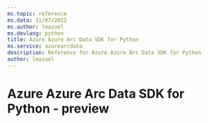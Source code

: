 ```yaml
---
ms.topic: reference
ms.data: 11/07/2022
ms.author: lmazuel
ms.devlang: python
title: Azure Azure Arc Data SDK for Python
ms.service: azurearcdata
description: Reference for Azure Azure Arc Data SDK for Python
author: lmazuel
---
```

# Azure Azure Arc Data SDK for Python - preview